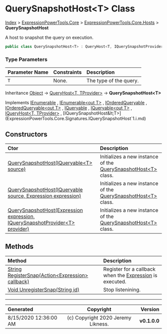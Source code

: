 ﻿# QuerySnapshotHost&lt;T> Class

[Index](../index.md) > [ExpressionPowerTools.Core](ExpressionPowerTools.Core.a.md) > [ExpressionPowerTools.Core.Hosts](ExpressionPowerTools.Core.Hosts.n.md) > **QuerySnapshotHost<T>**

A host to snapshot the query on execution.

```csharp
public class QuerySnapshotHost<T> : QueryHost<T, IQuerySnapshotProvider<T>>, IQuerySnapshotHost<T>
```

### Type Parameters

| Parameter Name | Constraints | Description |
| :-- | :-- | :-- |
| `T` | None. | The type of the query. |

Inheritance [Object](https://docs.microsoft.com/dotnet/api/system.object) → [QueryHost&lt;T, TProvider>](ExpressionPowerTools.Core.Hosts.QueryHost`2.cs.md) → **QuerySnapshotHost&lt;T>**

Implements  [IEnumerable](https://docs.microsoft.com/dotnet/api/system.collections.ienumerable) ,  [IEnumerable&lt;out T>](https://docs.microsoft.com/dotnet/api/system.collections.generic.ienumerable-1) ,  [IOrderedQueryable](https://docs.microsoft.com/dotnet/api/system.linq.iorderedqueryable) ,  [IOrderedQueryable&lt;out T>](https://docs.microsoft.com/dotnet/api/system.linq.iorderedqueryable-1) ,  [IQueryable](https://docs.microsoft.com/dotnet/api/system.linq.iqueryable) ,  [IQueryable&lt;out T>](https://docs.microsoft.com/dotnet/api/system.linq.iqueryable-1) ,  [IQueryHost&lt;T, TProvider>](ExpressionPowerTools.Core.Signatures.IQueryHost`2.i.md) ,  [IQuerySnapshotHost&lt;T>](ExpressionPowerTools.Core.Signatures.IQuerySnapshotHost`1.i.md) 

## Constructors

| Ctor | Description |
| :-- | :-- |
| [QuerySnapshotHost(IQueryable&lt;T> source)](ExpressionPowerTools.Core.Hosts.QuerySnapshotHost`1.ctor.md#querysnapshothostiqueryablet-source) | Initializes a new instance of the [QuerySnapshotHost&lt;T>](ExpressionPowerTools.Core.Hosts.QuerySnapshotHost`1.cs.md) class. |
| [QuerySnapshotHost(IQueryable source, Expression expression)](ExpressionPowerTools.Core.Hosts.QuerySnapshotHost`1.ctor.md#querysnapshothostiqueryable-source-expression-expression) | Initializes a new instance of the [QuerySnapshotHost&lt;T>](ExpressionPowerTools.Core.Hosts.QuerySnapshotHost`1.cs.md) class. |
| [QuerySnapshotHost(Expression expression, IQuerySnapshotProvider&lt;T> provider)](ExpressionPowerTools.Core.Hosts.QuerySnapshotHost`1.ctor.md#querysnapshothostexpression-expression-iquerysnapshotprovidert-provider) | Initializes a new instance of the [QuerySnapshotHost&lt;T>](ExpressionPowerTools.Core.Hosts.QuerySnapshotHost`1.cs.md) class. |
## Methods

| Method | Description |
| :-- | :-- |
| [String RegisterSnap(Action&lt;Expression> callback)](QuerySnapshotHost`1-RegisterSnap.m.md) | Register for a callback when the [Expression](https://docs.microsoft.com/dotnet/api/system.linq.expressions.expression) is executed. |
| [Void UnregisterSnap(String id)](QuerySnapshotHost`1-UnregisterSnap.m.md) | Stop listenining. |

---

| Generated | Copyright | Version |
| :-- | :-: | --: |
| 8/15/2020 12:36:00 AM | (c) Copyright 2020 Jeremy Likness. | **v0.1.0.0** |

